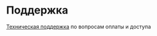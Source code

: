 # Поддержка

<a href="https://t.me/mikhail_izumov" target="_blank">Техническая поддержка</a> по вопросам оплаты и доступа
